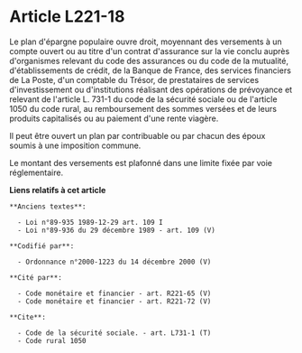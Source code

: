 # Article L221-18

Le plan d'épargne populaire ouvre droit, moyennant des versements à un compte ouvert ou au titre d'un contrat d'assurance sur
la vie conclu auprès d'organismes relevant du code des assurances ou du code de la mutualité, d'établissements de crédit, de
la Banque de France, des services financiers de La Poste, d'un comptable du Trésor, de prestataires de services
d'investissement ou d'institutions réalisant des opérations de prévoyance et relevant de l'article L. 731-1 du code de la
sécurité sociale ou de l'article 1050 du code rural, au remboursement des sommes versées et de leurs produits capitalisés ou
au paiement d'une rente viagère.

Il peut être ouvert un plan par contribuable ou par chacun des époux soumis à une imposition commune.

Le montant des versements est plafonné dans une limite fixée par voie réglementaire.

**Liens relatifs à cet article**

	**Anciens textes**:

	  - Loi n°89-935 1989-12-29 art. 109 I
	  - Loi n°89-936 du 29 décembre 1989 - art. 109 (V)

	**Codifié par**:

	  - Ordonnance n°2000-1223 du 14 décembre 2000 (V)

	**Cité par**:

	  - Code monétaire et financier - art. R221-65 (V)
	  - Code monétaire et financier - art. R221-72 (V)

	**Cite**:

	  - Code de la sécurité sociale. - art. L731-1 (T)
	  - Code rural 1050
